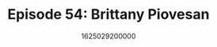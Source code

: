 ---
templateKey: podcast-episode
public: true
url: podcast/episode-54-brittany-piovesan
title: " Episode 54: Brittany Piovesan "
description:  Host Derek E. Silva joins Brittany Piovesan, Program Officer for the Internet Society Foundation focused on initiatives that strengthen the Internet. Brittany shares her thoughts on how to use the Internet to shape a better future for education, healthcare, and create more economic opportunities for us all. 
date: 1625029200000
featuredimage: /img/podcast/P8PGuestCard_BrittanyPiovesan.jpg
socialimage: https://www.orchid.com/img/podcast/P8PEpisode_BrittanyPiovesan.png
platformurls:
 - https://podcasts.apple.com/us/podcast/shaping-internets-future-social-benefits-brittany-piovesan/id1516705670?i=1000527388562
 - https://open.spotify.com/episode/3UhwULJBYflNgIFDC8PTuE
 - https://podcasts.google.com/feed/aHR0cHM6Ly9mb2xsb3d0aGV3aGl0ZXJhYmJpdC5saWJzeW4uY29tL3Jzcw/episode/OTdiZDA2ZmMtYTBlNi00MDAxLWI0MjItZGM3NTE2MDZkNzFk?sa=X&ved=0CAUQkfYCahcKEwjojrf96L_xAhUAAAAAHQAAAAAQAQ
 - 
 - https://castbox.fm/episode/Shaping-the-Internet's-Future-and-Social-Benefits-with-Brittany-Piovesan-id2954358-id399921701?country=us
 - 
 - https://tunein.com/podcasts/Technology-Podcasts/Follow-the-White-Rabbit-p1330281/?topicId=164135114
---
